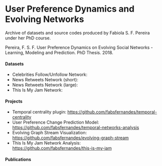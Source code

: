 # User Preference Dynamics and Evolving Networks
Archive of datasets and source codes produced by Fabiola S. F. Pereira under her PhD course.

Pereira, F. S. F. User Preference Dynamics on Evolving Social Networks - Learning, Modeling and Prediction. PhD Thesis. 2018.

#### Datasets
- Celebrities Follow/Unfollow Network:
- News Retweets Network (short):
- News Retweets Network (large):
- This Is My Jam Network:

#### Projects
- Temporal centrality plugin: https://github.com/fabsfernandes/temporal-centrality
- User Preference Change Prediction Model: https://github.com/fabsfernandes/temporal-networks-analysis
- Evolving Graph Stream Visualization: https://github.com/fabsfernandes/evolving-graph-stream
- This Is My Jam Network Analysis: https://github.com/fabsfernandes/this-is-my-jam

#### Publications
